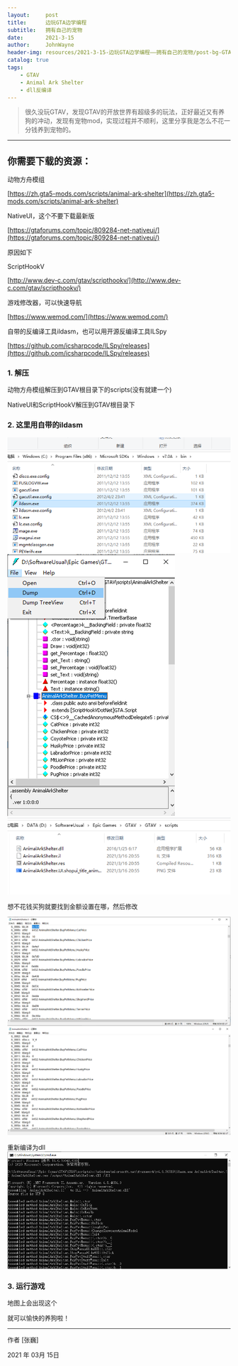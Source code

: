 ```yaml
---
layout:     post
title:      边玩GTA边学编程
subtitle:   拥有自己的宠物
date:       2021-3-15
author:     JohnWayne
header-img: resources/2021-3-15-边玩GTA边学编程——拥有自己的宠物/post-bg-GTA-dog.jpg
catalog: true
tags:
    - GTAV
    - Animal Ark Shelter
    - dll反编译
---
```


>很久没玩GTAV，发现GTAV的开放世界有超级多的玩法，正好最近又有养狗的冲动，发现有宠物mod，实现过程并不顺利，这里分享我是怎么不花一分钱养到宠物的。

------

## 你需要下载的资源：
动物方舟模组

[https://zh.gta5-mods.com/scripts/animal-ark-shelter](https://zh.gta5-mods.com/scripts/animal-ark-shelter)

NativeUI，这个不要下载最新版

[https://gtaforums.com/topic/809284-net-nativeui/](https://gtaforums.com/topic/809284-net-nativeui/)

原因如下

ScriptHookV

[http://www.dev-c.com/gtav/scripthookv/](http://www.dev-c.com/gtav/scripthookv/)

游戏修改器，可以快速导航

[https://www.wemod.com/](https://www.wemod.com/)

自带的反编译工具ildasm，也可以用开源反编译工具ILSpy

[https://github.com/icsharpcode/ILSpy/releases](https://github.com/icsharpcode/ILSpy/releases)
### 1. 解压
动物方舟模组解压到GTAV根目录下的scripts(没有就建一个)

NativeUI和ScriptHookV解压到GTAV根目录下

### 2. 这里用自带的ildasm
![ildasm](https://raw.githubusercontent.com/johnwayne1995/johnwayne1995.github.io/master/resources/2021-3-15-边玩GTA边学编程——拥有自己的宠物/ildasm.png)
![ildasm_dump](https://raw.githubusercontent.com/johnwayne1995/johnwayne1995.github.io/master/resources/2021-3-15-边玩GTA边学编程——拥有自己的宠物/ildasm_dump.png)
![il_and_res](https://raw.githubusercontent.com/johnwayne1995/johnwayne1995.github.io/master/resources/2021-3-15-边玩GTA边学编程——拥有自己的宠物/il_and_res.png)

想不花钱买狗就要找到金额设置在哪，然后修改

![find_il_money.png](https://raw.githubusercontent.com/johnwayne1995/johnwayne1995.github.io/master/resources/2021-3-15-边玩GTA边学编程——拥有自己的宠物/find_il_money.png)
![modify_il_money.png](https://raw.githubusercontent.com/johnwayne1995/johnwayne1995.github.io/master/resources/2021-3-15-边玩GTA边学编程——拥有自己的宠物/modify_il_money.png)

重新编译为dll
![cmd_rebuild_dll.png](https://raw.githubusercontent.com/johnwayne1995/johnwayne1995.github.io/master/resources/2021-3-15-边玩GTA边学编程——拥有自己的宠物/cmd_rebuild_dll.png)

### 3. 运行游戏
地图上会出现这个
 
就可以愉快的养狗啦！

------

作者 [张巍]

2021 年 03月 15日    


